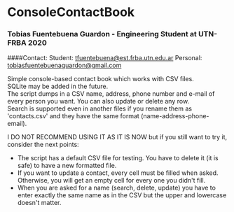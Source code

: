 # ConsoleContactBook
### Tobias Fuentebuena Guardon - Engineering Student at UTN-FRBA 2020
####Contact:
Student: tfuentebuena@est.frba.utn.edu.ar
Personal: tobiasfuentebuenaguardon@gmail.com

Simple console-based contact book which works with CSV files.  
SQLite may be added in the future.  
The script dumps in a CSV name, address, phone number and e-mail of every person you want. You can also update or delete any row.  
Search is supported even in another files if you rename them as 'contacts.csv' and they have the same format (name-address-phone-email). 

I DO NOT RECOMMEND USING IT AS IT IS NOW but if you still want to try it, consider the next points:
- The script has a default CSV file for testing. You have to delete it (it is safe) to have a new formatted file.
- If you want to update a contact, every cell must be filled when asked. Otherwise, you will get an empty cell for every one you didn't fill. 
- When you are asked for a name (search, delete, update) you have to enter exactly the same name as in the CSV but the upper and lowercase doesn't matter. 


